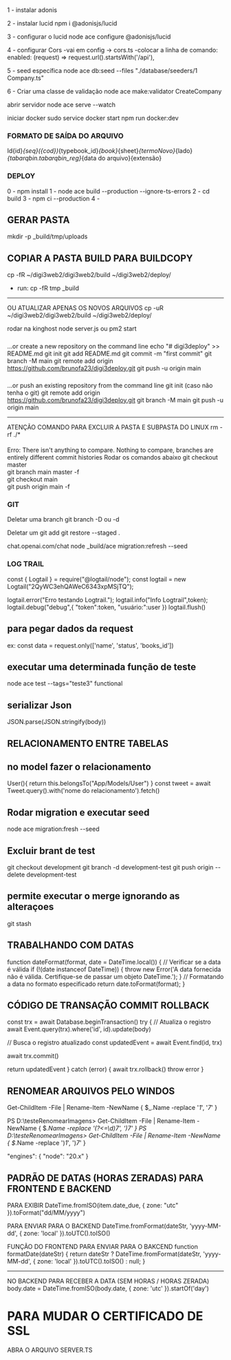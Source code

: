 1 - instalar adonis

2 - instalar lucid
npm i @adonisjs/lucid

3 - configurar o lucid
node ace configure @adonisjs/lucid

4 - configurar Cors
-vai em config -> cors.ts
-colocar a linha de comando:
enabled: (request) => request.url().startsWith('/api'),

5 - seed específica
node ace db:seed --files "./database/seeders/1 Company.ts"

6 - Criar uma classe de validação
node ace make:validator CreateCompany

abrir servidor
 node ace serve --watch

 iniciar docker
 sudo service docker start
 npm run docker:dev

### FORMATO DE SAÍDA DO ARQUIVO
  Id{id}_{seq}({cod})_{typebook_id}_{book}_{sheet}_{termoNovo}_{lado}_{tabarqbin.tabarqbin_reg}_{data do arquivo}{extensão}


### DEPLOY
0 - npm install
1 - node ace build --production --ignore-ts-errors
2 - cd build
3 - npm ci --production
4 - 

## GERAR PASTA
mkdir -p _build/tmp/uploads

## COPIAR A PASTA BUILD PARA BUILDCOPY
cp -fR ~/digi3web2/digi3web2/build ~/digi3web2/deploy/
- run: cp -fR tmp _build
----
OU
ATUALIZAR APENAS OS NOVOS ARQUIVOS
cp -uR ~/digi3web2/digi3web2/build ~/digi3web2/deploy/

rodar na kinghost
node server.js ou pm2 start

#####
…or create a new repository on the command line
echo "# digi3deploy" >> README.md
git init
git add README.md
git commit -m "first commit"
git branch -M main
git remote add origin https://github.com/brunofa23/digi3deploy.git
git push -u origin main

###
…or push an existing repository from the command line
git init (caso não tenha o git)
git remote add origin https://github.com/brunofa23/digi3deploy.git
git branch -M main
git push -u origin main

************************************
ATENÇÃO COMANDO PARA EXCLUIR A PASTA E SUBPASTA DO LINUX
rm -rf ./*


####
Erro:
There isn't anything to compare. Nothing to compare, branches are entirely different commit histories
Rodar os comandos abaixo
git checkout master   
git branch main master -f    
git checkout main  
git push origin main -f 

### GIT 
Deletar uma branch
git branch -D ou -d <nome da branch>

Deletar um git add
git restore --staged .

chat.openai.com/chat
node _build/ace migration:refresh --seed

### LOG TRAIL
const { Logtail } = require("@logtail/node");
const logtail = new Logtail("2QyWC3ehQAWeC6343xpMSjTQ");

logtail.error("Erro testando Logtrail.");
logtail.info("Info Logtrail",token);
logtail.debug("debug",{
      "token":token,
      "usuário:":user
    })
logtail.flush()


## para pegar dados da request
ex: const data = request.only(['name', 'status', 'books_id'])


## executar uma determinada função de teste
node ace test --tags="teste3" functional

## serializar Json
JSON.parse(JSON.stringify(body))

## RELACIONAMENTO ENTRE TABELAS
## no model fazer o relacionamento
User(){
  return this.belongsTo("App/Models/User")
}
const tweet = await Tweet.query().with('nome do relacionamento').fetch()

## Rodar migration e executar seed
node ace migration:fresh --seed

## Excluir brant de test
git checkout development
git branch -d development-test
git push origin --delete development-test

## permite executar o merge ignorando as alteraçoes
git stash

## TRABALHANDO COM DATAS
function dateFormat(format, date = DateTime.local()) {
  // Verificar se a data é válida
  if (!(date instanceof DateTime)) {
    throw new Error('A data fornecida não é válida. Certifique-se de passar um objeto DateTime.');
  }
  // Formatando a data no formato especificado
  return date.toFormat(format);
}

## CÓDIGO DE TRANSAÇÃO COMMIT ROLLBACK
const trx = await Database.beginTransaction()
try {
  // Atualiza o registro
  await Event.query(trx).where('id', id).update(body)

  // Busca o registro atualizado
  const updatedEvent = await Event.find(id, trx)

  await trx.commit()

  return updatedEvent
} catch (error) {
  await trx.rollback()
  throw error
}

## RENOMEAR ARQUIVOS PELO WINDOS
Get-ChildItem -File | Rename-Item -NewName { $_.Name -replace '_1_', '_7_' }

PS D:\testeRenomearImagens> Get-ChildItem -File | Rename-Item -NewName { $_.Name -replace '(?<=\d)_7_', ')_7_' }
PS D:\testeRenomearImagens> Get-ChildItem -File | Rename-Item -NewName { $_.Name -replace '\)_1_', ')_7_' }


"engines": {
    "node": "20.x"
  }


## PADRÃO DE DATAS (HORAS ZERADAS) PARA FRONTEND E BACKEND
PARA EXIBIR
DateTime.fromISO(item.date_due, { zone: "utc" }).toFormat("dd/MM/yyyy")

PARA ENVIAR PARA O BACKEND
DateTime.fromFormat(dateStr, 'yyyy-MM-dd', { zone: 'local' }).toUTC().toISO()

FUNÇÃO DO FRONTEND PARA ENVIAR PARA O BAKCEND
function formatDate(dateStr) {
    return dateStr
        ? DateTime.fromFormat(dateStr, 'yyyy-MM-dd', { zone: 'local' }).toUTC().toISO()
        : null;
}

-----------------------------------
NO BACKEND PARA RECEBER A DATA (SEM HORAS / HORAS ZERADA)
 body.date = DateTime.fromISO(body.date, { zone: 'utc' }).startOf('day')


# PARA MUDAR O CERTIFICADO DE SSL 
ABRA O ARQUIVO SERVER.TS
